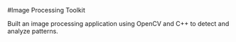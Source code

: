 #Image Processing Toolkit

Built an image processing application using OpenCV and C++ to detect and analyze patterns.
